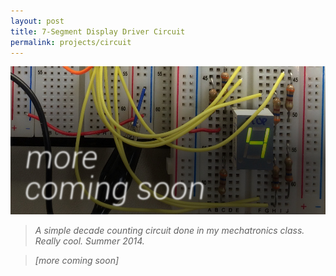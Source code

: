 ```yaml
---
layout: post
title: 7-Segment Display Driver Circuit
permalink: projects/circuit
---
```


![Counting circuit.](/assets/circuit_s_cs.jpg "Counting circuit.")

> *A simple decade counting circuit done in my mechatronics class. Really cool. Summer 2014.*

> *[more coming soon]*